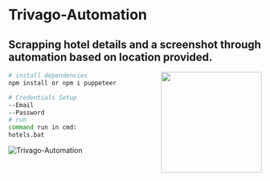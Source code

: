 # Trivago-Automation 
## Scrapping hotel details and a screenshot through automation based on location provided.

<img src="https://user-images.githubusercontent.com/10379601/29446482-04f7036a-841f-11e7-9872-91d1fc2ea683.png" height="200" align="right">


``` bash
# install dependencies
npm install or npm i puppeteer

# Credentials Setup
--Email
--Password
# run
command run in cmd:
hotels.bat

```
![Trivago-Automation](https://user-images.githubusercontent.com/46645491/81700969-00045080-9487-11ea-9474-b841f93a4404.gif)
